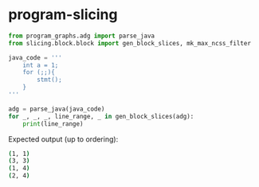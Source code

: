 # program-slicing


```python
from program_graphs.adg import parse_java
from slicing.block.block import gen_block_slices, mk_max_ncss_filter

java_code = '''
    int a = 1;
    for (;;){
        stmt();
    }
'''

adg = parse_java(java_code)
for _, _, _, line_range, _ in gen_block_slices(adg):
    print(line_range)
```

Expected output (up to ordering):
```bash
(1, 1)
(3, 3)
(1, 4)
(2, 4)
```